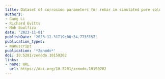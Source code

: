 ```yaml
---
title: Dataset of corrosion parameters for rebar in simulated pore solution and mortar
authors:
- Gang Li
- Richard Evitts
- Moh Boulfiza
date: '2023-11-01'
publishDate: '2023-12-31T19:00:34.773515Z'
publication_types:
- manuscript
publication: '*Zenodo*'
doi: 10.5281/zenodo.10150202
links:
- name: URL
  url: https://doi.org/10.5281/zenodo.10150202
---
```

